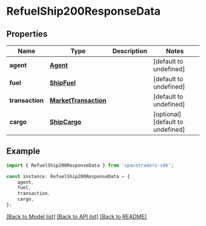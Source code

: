 # RefuelShip200ResponseData


## Properties

Name | Type | Description | Notes
------------ | ------------- | ------------- | -------------
**agent** | [**Agent**](Agent.md) |  | [default to undefined]
**fuel** | [**ShipFuel**](ShipFuel.md) |  | [default to undefined]
**transaction** | [**MarketTransaction**](MarketTransaction.md) |  | [default to undefined]
**cargo** | [**ShipCargo**](ShipCargo.md) |  | [optional] [default to undefined]

## Example

```typescript
import { RefuelShip200ResponseData } from 'spacetraders-sdk';

const instance: RefuelShip200ResponseData = {
    agent,
    fuel,
    transaction,
    cargo,
};
```

[[Back to Model list]](../README.md#documentation-for-models) [[Back to API list]](../README.md#documentation-for-api-endpoints) [[Back to README]](../README.md)
